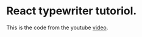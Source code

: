 # React typewriter tutoriol.

This is the code from the youtube [video](https://youtu.be/2N-PhKF-uVk). 
